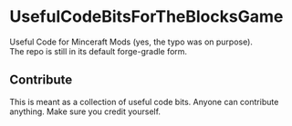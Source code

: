 # UsefulCodeBitsForTheBlocksGame
Useful Code for Minceraft Mods (yes, the typo was on purpose).  
The repo is still in its default forge-gradle form.
## Contribute
This is meant as a collection of useful code bits. Anyone can contribute anything. Make sure you credit yourself.
